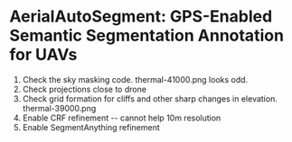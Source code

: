 # AerialAutoSegment: GPS-Enabled Semantic Segmentation Annotation for UAVs  

1. Check the sky masking code. thermal-41000.png looks odd. 
2. Check projections close to drone
3. Check grid formation for cliffs and other sharp changes in elevation. thermal-39000.png
4. Enable CRF refinement -- cannot help 10m resolution
5. Enable SegmentAnything refinement